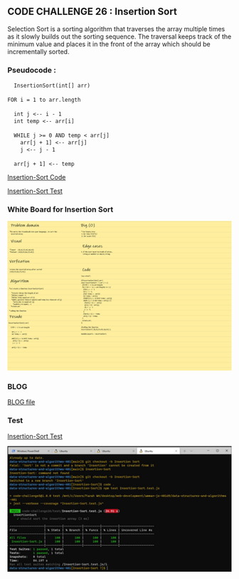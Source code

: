 ## **CODE CHALLENGE 26 : Insertion Sort**

Selection Sort is a sorting algorithm that traverses the array multiple times as it slowly builds out the sorting sequence. The traversal keeps track of the minimum value and places it in the front of the array which should be incrementally sorted.

### **Pseudocode :**

      InsertionSort(int[] arr)
  
    FOR i = 1 to arr.length
    
      int j <-- i - 1
      int temp <-- arr[i]
      
      WHILE j >= 0 AND temp < arr[j]
        arr[j + 1] <-- arr[j]
        j <-- j - 1
        
      arr[j + 1] <-- temp

[Insertion-Sort Code](https://github.com/farahalwahaibi/data-structures-and-algorithms-401/blob/main/code-challenge26/Insertion-Sort.js)

[Insertion-Sort Test](https://github.com/farahalwahaibi/data-structures-and-algorithms-401/blob/main/code-challenge26/test/Insertion-Sort.test.js)



### **White Board for Insertion Sort**

![white-board](2.png)


### **BLOG**
[BLOG file](https://github.com/farahalwahaibi/data-structures-and-algorithms-401/blob/main/code-challenge26/BLOG.md)

### **Test**

[Insertion-Sort Test](https://github.com/farahalwahaibi/data-structures-and-algorithms-401/blob/main/code-challenge26/test/Insertion-Sort.test.js)

![Insertion-Sort Test](1.JPG)



